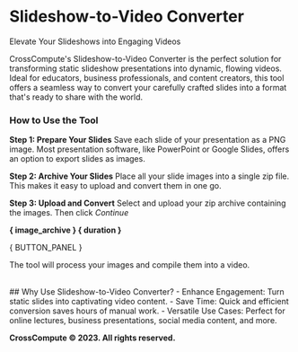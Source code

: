 # Slideshow-to-Video Converter
Elevate Your Slideshows into Engaging Videos

CrossCompute's Slideshow-to-Video Converter is the perfect solution for transforming static slideshow presentations into dynamic, flowing videos. Ideal for educators, business professionals, and content creators, this tool offers a seamless way to convert your carefully crafted slides into a format that's ready to share with the world.

### How to Use the Tool
**Step 1: Prepare Your Slides**
Save each slide of your presentation as a PNG image. Most presentation software, like PowerPoint or Google Slides, offers an option to export slides as images.

**Step 2: Archive Your Slides**
Place all your slide images into a single zip file. This makes it easy to upload and convert them in one go.

**Step 3: Upload and Convert**
Select and upload your zip archive containing the images.
Then click *Continue*

**{ image_archive } { duration }**

{ BUTTON_PANEL }

The tool will process your images and compile them into a video.

</br>
## Why Use Slideshow-to-Video Converter?
- Enhance Engagement: Turn static slides into captivating video content.
- Save Time: Quick and efficient conversion saves hours of manual work.
- Versatile Use Cases: Perfect for online lectures, business presentations, social media content, and more.


**CrossCompute © 2023. All rights reserved.**